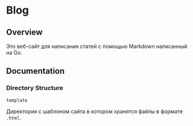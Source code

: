 # Blog

## Overview

Это веб-сайт для написания статей с помощью Markdown написанный на Go.

## Documentation

### Directory Structure

`template`

Директория с шаблоном сайта в котором хранятся файлы в формате `.html`.
